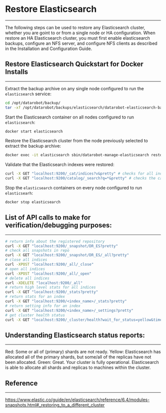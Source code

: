 <a name="restore-elasticsearch"></a>
# Restore Elasticsearch
-----------------------
The following steps can be used to restore any Elasticsearch cluster, whether you are goint to or from a single node or HA configuration.  When restore an HA Elasticsearch cluster, you must first enable elasticsearch backups, configure an NFS server, and configure NFS clients as described in the Installation and Configuration Guide.

<a name="restore-elasticsearch-quickstart-docker"></a>
## Restore Elasticsearch Quickstart for Docker Installs
-------------------------------------------------------
Extract the backup archive on any single node configured to run the `elasticsearch` service:
```bash
cd /opt/datarobot/backup/
tar -xf /opt/datarobot/backups/elasticsearch/datarobot-elasticsearch-backup-<backup_date>.tar.gz
```

Start the Elasticsearch container on all nodes configured to run `elasticsearch`:
```bash
docker start elasticsearch
```

Restore the Elasticsearch cluster from the node previously selected to extract the backup archive:
```bash
docker exec -it elasticsearch sbin/datarobot-manage-elasticsearch restore
```

Validate that the Elasticsearch indexes were restored:
```bash
curl -X GET "localhost:9200/_cat/indices?v&pretty" # checks for all indices
curl -X GET "localhost:9200/catalog/_search?q=*&pretty" # checks the catalog index for everything
```

Stop the `elasticsearch` containers on every node configured to run `elasticsearh`:
```bash
docker stop elasticsearch
```

## List of API calls to make for verification/debugging purposes:
-----------------------------------------------------------------
```bash
# return info about the registered repository
curl -X GET "localhost:9200/_snapshot/DR_ES?pretty"
# check all snapshots in repo
curl -X GET "localhost:9200/_snapshot/DR_ES/_all?pretty"
# close all indices
curl -XPOST "localhost:9200/_all/_close"
# open all indices
curl -XPOST "localhost:9200/_all/_open"
# delete all indices
curl -XDELETE "localhost:9200/_all"
# return high level stats for all indices
curl -X GET "localhost:9200/_stats?pretty"
# return stats for an index
curl -X GET "localhost:9200/<index_name>/_stats?pretty"
# return setting info for an index
curl -X GET "localhost:9200/<index_name>/_settings?pretty"
# get cluster health status
curl -X GET "localhost:9200/_cluster/health?wait_for_status=yellow&timeout=50s&pretty"
```

## Understanding Elasticsearch status reports:
----------------------------------------------
Red: Some or all of (primary) shards are not ready.
Yellow: Elasticsearch has allocated all of the primary shards, but some/all of the replicas have not been allocated.
Green: Great. Your cluster is fully operational. Elasticsearch is able to allocate all shards and replicas to machines within the cluster.

## Reference
------------
<https://www.elastic.co/guide/en/elasticsearch/reference/6.4/modules-snapshots.html#_restoring_to_a_different_cluster>
